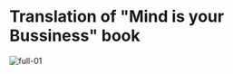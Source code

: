 # Translation of "Mind is your Bussiness" book





![full-01](https://github.com/aya-mahmoud7/Translation-of-Mind-is-your-Bussiness-book/assets/135858831/0a90c889-6ac3-4e17-8a53-4a56e7fdaceb)
